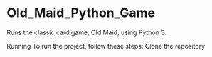 # Old_Maid_Python_Game
Runs the classic card game, Old Maid, using Python 3.

Running
To run the project, follow these steps:
    Clone the repository
